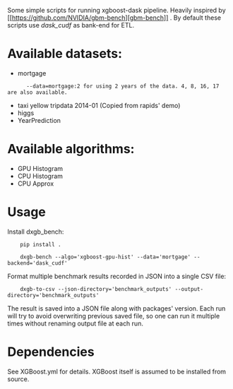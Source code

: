 Some simple scripts for running xgboost-dask pipeline.  Heavily inspired by [[https://github.com/NVIDIA/gbm-bench][gbm-bench]] .
By default these scripts use _dask_cudf_ as bank-end for ETL.

# Available datasets:
  - mortgage
```
      --data=mortgage:2 for using 2 years of the data. 4, 8, 16, 17 are also available.
```
  - taxi yellow tripdata 2014-01  (Copied from rapids' demo)
  - higgs
  - YearPrediction

# Available algorithms:
  - GPU Histogram
  - CPU Histogram
  - CPU Approx

# Usage
  Install dxgb_bench:
```
    pip install .
```

```
    dxgb-bench --algo='xgboost-gpu-hist' --data='mortgage' --backend='dask_cudf'
```

  Format multiple benchmark results recorded in JSON into a single CSV file:
```
    dxgb-to-csv --json-directory='benchmark_outputs' --output-directory='benchmark_outputs'
```

  The result is saved into a JSON file along with packages' version.  Each run will try to
  avoid overwriting previous saved file, so one can run it multiple times without renaming
  output file at each run.

# Dependencies
  See XGBoost.yml for details.  XGBoost itself is assumed to be installed from source.